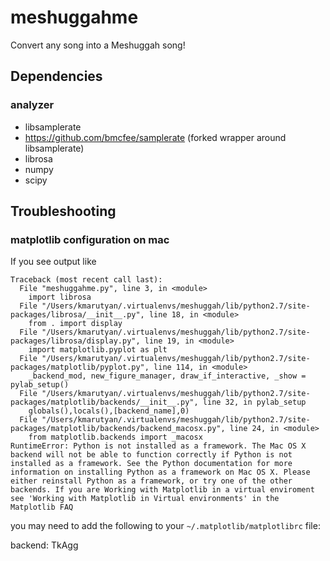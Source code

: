 # meshuggahme
Convert any song into a Meshuggah song!

## Dependencies

### analyzer
- libsamplerate
- https://github.com/bmcfee/samplerate (forked wrapper around libsamplerate)
- librosa
- numpy
- scipy

## Troubleshooting
### matplotlib configuration on mac

If you see output like 
```
Traceback (most recent call last):
  File "meshuggahme.py", line 3, in <module>
    import librosa
  File "/Users/kmarutyan/.virtualenvs/meshuggah/lib/python2.7/site-packages/librosa/__init__.py", line 18, in <module>
    from . import display
  File "/Users/kmarutyan/.virtualenvs/meshuggah/lib/python2.7/site-packages/librosa/display.py", line 19, in <module>
    import matplotlib.pyplot as plt
  File "/Users/kmarutyan/.virtualenvs/meshuggah/lib/python2.7/site-packages/matplotlib/pyplot.py", line 114, in <module>
    _backend_mod, new_figure_manager, draw_if_interactive, _show = pylab_setup()
  File "/Users/kmarutyan/.virtualenvs/meshuggah/lib/python2.7/site-packages/matplotlib/backends/__init__.py", line 32, in pylab_setup
    globals(),locals(),[backend_name],0)
  File "/Users/kmarutyan/.virtualenvs/meshuggah/lib/python2.7/site-packages/matplotlib/backends/backend_macosx.py", line 24, in <module>
    from matplotlib.backends import _macosx
RuntimeError: Python is not installed as a framework. The Mac OS X backend will not be able to function correctly if Python is not installed as a framework. See the Python documentation for more information on installing Python as a framework on Mac OS X. Please either reinstall Python as a framework, or try one of the other backends. If you are Working with Matplotlib in a virtual enviroment see 'Working with Matplotlib in Virtual environments' in the Matplotlib FAQ
```

you may need to add the following to your `~/.matplotlib/matplotlibrc` file:

  backend: TkAgg
